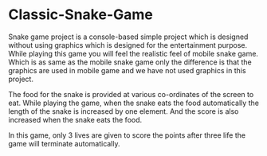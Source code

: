 # Classic-Snake-Game
 Snake game project is a console-based simple project which is designed without using graphics which is designed for the entertainment purpose.
While playing this game you will feel the realistic feel of mobile snake game. Which is as same as the mobile snake game only the difference is that the graphics are used in mobile game and we have not used graphics in this project.

The food for the snake is provided at various co-ordinates of the screen to eat. While playing the game, when the snake eats the food automatically the length of the snake is increased by one element. And the score is also increased when the snake eats the food.

In this game, only 3 lives are given to score the points after three life the game will terminate automatically.

